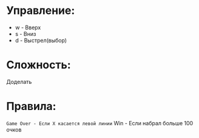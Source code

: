 # Управление:
 * w - Вверх
 * s - Вниз
 * d - Выстрел(выбор)
# Сложность:
 Доделать
# Правила:
 `Game Over - Если X касается левой линии`
 Win - Если набрал больше 100 очков 
 
